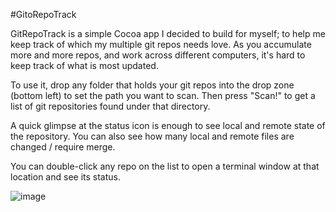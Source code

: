 #GitoRepoTrack

GitRepoTrack is a simple Cocoa app I decided to build for myself; to help me keep track of which my multiple git repos needs love. As you accumulate more and more repos, and work across different computers, it's hard to keep track of what is most updated.

To use it, drop any folder that holds your git repos into the drop zone (bottom left) to set the path you want to scan. Then press "Scan!" to get a list of git repositories found under that directory.

A quick glimpse at the status icon is enough to see local and remote state of the repository. You can also see how many local and remote files are changed / require merge.

You can double-click any repo on the list to open a terminal window at that location and see its status.

![image](http://farm9.staticflickr.com/8055/8421274469_e7eaca1cdb_z.jpg)
